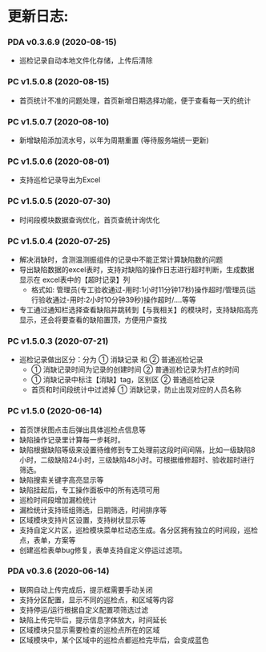 # 更新日志:

### PDA v0.3.6.9  (2020-08-15)

- 巡检记录自动本地文件化存储，上传后清除

### PC v1.5.0.8 (2020-08-15)

- 首页统计不准的问题处理，首页新增日期选择功能，便于查看每一天的统计


### PC v1.5.0.7 (2020-08-10)

- 新增缺陷添加流水号，以年为周期重置 (等待服务端统一更新)

### PC v1.5.0.6 (2020-08-01)

- 支持巡检记录导出为Excel

### PC v1.5.0.5 (2020-07-30)

- 时间段模块数据查询优化，首页查统计询优化

### PC v1.5.0.4 (2020-07-25)

- 解决消缺时，含测温测振组件的记录中不能正常计算缺陷数的问题
- 导出缺陷数据的excel表时，支持对缺陷的操作日志进行超时判断，生成数据显示在 excel表中的【超时记录】列
  - 格式如: 管理员(专工验收通过-用时:1小时11分钟17秒)操作超时/管理员(运行验收通过-用时:2小时10分钟39秒)操作超时/....等等
- 专工通过通知栏选择查看缺陷并跳转到【与我相关】的模块时，支持缺陷高亮显示，还会将要查看的缺陷置顶，方便用户查找

### PC v1.5.0.3  (2020-07-21)

- 巡检记录做出区分：分为 ① 消缺记录 和 ② 普通巡检记录
  - ① 消缺记录时间为记录的创建时间 ② 普通巡检记录为打点的时间
  - ① 消缺记录中标注【消缺】tag，区别区 ② 普通巡检记录 
  - 首页和时间段统计中过滤掉 ① 消缺记录，防止出现对应的人员名称

### PC v1.5.0  (2020-06-14)

- 首页饼状图点击后弹出具体巡检点信息等
- 缺陷操作记录里计算每一步耗时。
- 缺陷根据缺陷等级来设置待维修到专工处理前这段时间间隔，比如一级缺陷8小时，二级缺陷24小时，三级缺陷48小时。可根据维修超时、验收超时进行筛选。
- 缺陷搜索关键字高亮显示等
- 缺陷挂起后，专工操作面板中的所有选项可用
- 巡检时间段增加漏检统计
- 漏检统计支持班组筛选，日期筛选，时间排序等
- 区域模块支持片区设置，支持树状显示等
- 支持自定义片区，巡检模块菜单栏动态生成。各分区拥有独立的时间段，巡检点，表单，方案等
- 创建巡检表单bug修复，表单支持自定义停运过滤项。

### PDA v0.3.6  (2020-06-14)

- 联网自动上传完成后，提示框需要手动关闭
- 支持分区配置，显示不同的巡检点，和区域等内容
- 支持停运/运行根据自定义配置项筛选过滤
- 缺陷上传完毕后，提示信息字体放大，时间延长
- 区域模块只显示需要检查的巡检点所在的区域
- 区域模块中，某个区域中的巡检点都巡检完毕后，会变成蓝色